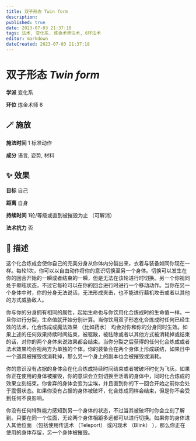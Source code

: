 ```yaml
---
title: 双子形态 Twin form
description: 
published: true
date: 2023-07-03 21:37:18
tags: 法术, 变化系, 炼金术师法术, 6环法术
editor: markdown
dateCreated: 2023-07-03 21:37:18
---
```


# **双子形态** *Twin form*

**学派** 变化系 

**环位** 炼金术师 6

## 🪄 施放

**施法时间** 1 标准动作

**成分** 语言, 姿势, 材料

## ✨ 效果 

**目标** 自己 

**距离** 自身  

**持续时间** 1轮/等级或直到被摧毁为止 （可解消） 

**法术抗力** 否

## 📖 描述

这个化合炼成会使你自己的完美分身从你体内分裂出来，衣着与装备如同你现在一样。每轮1次，你可以以自由动作将你的意识切换至另一个身体。切换可以发生在你的回合开始的一瞬或者结束的一瞬，但是无法在该轮进行时切换。另一个你视同处于晕眩状态，不过它每轮可以在你的回合进行时进行一个移动动作。当你在另一个身体中时，你的分身无法说话，无法形成夹击，也不能进行藉机攻击或者以其他的方式威胁敌人。

你与你的分身拥有相同的属性，起始生命也与你饮用化合炼成时的生命值一样。一旦你进行分裂，生命值就开始分别计算。当你饮用双子形态化合炼成时任何已经生效的法术，化合炼成或魔法效果 （比如药水） 均会对你和你的分身同时生效。如果上述的任何效果持续时间结束，被驱散，被祛除或者以其他方式被消耗掉或结束的话，对你的两个身体来说效果都会结束。当你分裂之后获得的任何化合炼成或者法术效果均会视两方为单独的个体。你的装备会在两个身体上形成联结，如果日中一个道具被摧毁或消耗掉，那么另一个身上的副本也会被摧毁或消耗。

你的意识没有占据的身体会在化合炼成持续时间结束或者被破坏时化为飞灰。如果你正在使用的身体被摧毁，你的意识会立刻切换至活着的身体中，同时化合炼成的效果立刻结束。你舍弃的身体会变为尘埃，并且直到你的下一回合开始之前你会处于震慑状态。如果你没有占据的身体被破坏，化合炼成同样会结束，但是你不会受到任何不良影响。

你没有任何特殊能力感知到另一个身体的状态，不过当其被破坏时你会立刻了解到。只要在同一个位面，无论两个身体相距多远都可以进行切换。如果你的身体进入其他位面 （包括使用传送术 （Teleport） 或闪现术 （Blink） ），那么你正在使用的身体存留，另一个身体被摧毁。
    